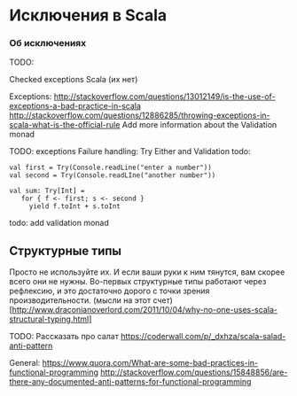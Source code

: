 Исключения в Scala
==================

### Об исключениях
TODO:

Checked exceptions Scala (их нет)


Exceptions:
http://stackoverflow.com/questions/13012149/is-the-use-of-exceptions-a-bad-practice-in-scala
http://stackoverflow.com/questions/12886285/throwing-exceptions-in-scala-what-is-the-official-rule
Add more information about the Validation monad


TODO: exceptions
Failure handling:
  Try Either and Validation
  todo:

    val first = Try(Console.readLine("enter a number"))
    val second = Try(Console.readLIne("another number"))

    val sum: Try[Int] =
       for { f <- first; s <- second }
         yield f.toInt + s.toInt


todo: add validation monad

## Структурные типы
Просто не используйте их. И если ваши руки к ним тянутся, вам скорее всего они не нужны. Во-первых структурные типы работают через рефлексию, и это достаточно дорого с точки зрения производительности.
(мысли на этот счет)[http://www.draconianoverlord.com/2011/10/04/why-no-one-uses-scala-structural-typing.html]


TODO:
Рассказать про салат
https://coderwall.com/p/_dxhza/scala-salad-anti-pattern


General:
https://www.quora.com/What-are-some-bad-practices-in-functional-programming
http://stackoverflow.com/questions/15848856/are-there-any-documented-anti-patterns-for-functional-programming


